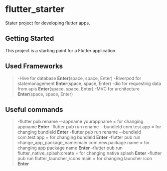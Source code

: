 # flutter_starter

Stater project for developing flutter apps.

## Getting Started

This project is a starting point for a Flutter application.

## Used Frameworks

> -Hive for database **Enter**(space, space, Enter)
> -Riverpod for statemanagement **Enter**(space, space, Enter)
> -dio for requesting data from apis **Enter**(space, space, Enter)
> -MVC for architecture **Enter**(space, space, Enter)

## Useful commands

> -flutter pub rename --appname yourappname = for changing appname **Enter**
> -flutter pub run rename --bundleId com.test.app = for changing bundleId **Enter**
> -flutter pub run rename --bundleId com.test.app = for changing bundleId **Enter**
> -flutter pub run change_app_package_name:main com.new.package.name = for changing app package name **Enter**
> -flutter pub run flutter_native_splash:create = for changing native splash **Enter**
> -flutter pub run flutter_launcher_icons:main = for changing launcher icon **Enter**
